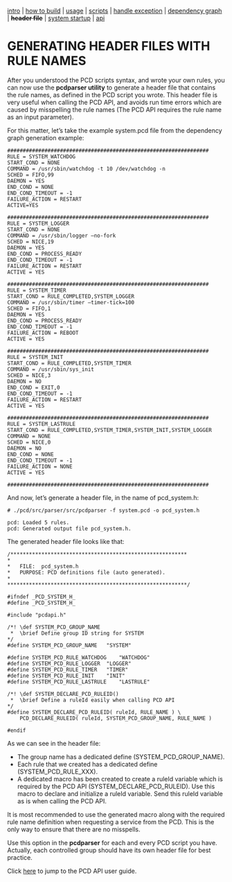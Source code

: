 [intro](index.md) | [how to build](build.md) | [usage](cli.md) | [scripts](script.md) | [handle exception](except.md) | [dependency graph](depend.md) | **~~header file~~** | [system startup](startup.md) | [api](api.md)

GENERATING HEADER FILES WITH RULE NAMES
=======================================
After you understood the PCD scripts syntax, and wrote your own rules, you can now use the **pcdparser utility** to generate a header file that contains the rule names, as defined in the PCD script you wrote. This header file is very useful when calling the PCD API, and avoids run time errors which are caused by misspelling the rule names (The PCD API requires the rule name as an input parameter).

For this matter, let’s take the example system.pcd file from the dependency graph generation example:
```
#################################################################
RULE = SYSTEM_WATCHDOG
START_COND = NONE
COMMAND = /usr/sbin/watchdog -t 10 /dev/watchdog -n
SCHED = FIFO,99
DAEMON = YES
END_COND = NONE
END_COND_TIMEOUT = -1
FAILURE_ACTION = RESTART
ACTIVE=YES

#################################################################
RULE = SYSTEM_LOGGER
START_COND = NONE
COMMAND = /usr/sbin/logger –no-fork
SCHED = NICE,19
DAEMON = YES
END_COND = PROCESS_READY
END_COND_TIMEOUT = -1
FAILURE_ACTION = RESTART
ACTIVE = YES

#################################################################
RULE = SYSTEM_TIMER
START_COND = RULE_COMPLETED,SYSTEM_LOGGER
COMMAND = /usr/sbin/timer –timer-tick=100
SCHED = FIFO,1
DAEMON = YES
END_COND = PROCESS_READY
END_COND_TIMEOUT = -1
FAILURE_ACTION = REBOOT
ACTIVE = YES

#################################################################
RULE = SYSTEM_INIT
START_COND = RULE_COMPLETED,SYSTEM_TIMER
COMMAND = /usr/sbin/sys_init
SCHED = NICE,3
DAEMON = NO
END_COND = EXIT,0
END_COND_TIMEOUT = -1
FAILURE_ACTION = RESTART
ACTIVE = YES

#################################################################
RULE = SYSTEM_LASTRULE
START_COND = RULE_COMPLETED,SYSTEM_TIMER,SYSTEM_INIT,SYSTEM_LOGGER
COMMAND = NONE
SCHED = NICE,0
DAEMON = NO
END_COND = NONE
END_COND_TIMEOUT = -1
FAILURE_ACTION = NONE
ACTIVE = YES

#################################################################
```

And now, let’s generate a header file, in the name of pcd_system.h:
```
# ./pcd/src/parser/src/pcdparser -f system.pcd -o pcd_system.h

pcd: Loaded 5 rules.
pcd: Generated output file pcd_system.h.
```

The generated header file looks like that:

```
/*********************************************************
*
*   FILE:  pcd_system.h
*   PURPOSE: PCD definitions file (auto generated).
*
**********************************************************/

#ifndef _PCD_SYSTEM_H_
#define _PCD_SYSTEM_H_

#include "pcdapi.h"

/*! \def SYSTEM_PCD_GROUP_NAME
 *  \brief Define group ID string for SYSTEM
*/
#define SYSTEM_PCD_GROUP_NAME   "SYSTEM"

#define SYSTEM_PCD_RULE_WATCHDOG    "WATCHDOG"
#define SYSTEM_PCD_RULE_LOGGER  "LOGGER"
#define SYSTEM_PCD_RULE_TIMER   "TIMER"
#define SYSTEM_PCD_RULE_INIT    "INIT"
#define SYSTEM_PCD_RULE_LASTRULE    "LASTRULE"

/*! \def SYSTEM_DECLARE_PCD_RULEID()
 *  \brief Define a ruleId easily when calling PCD API
*/
#define SYSTEM_DECLARE_PCD_RULEID( ruleId, RULE_NAME ) \
    PCD_DECLARE_RULEID( ruleId, SYSTEM_PCD_GROUP_NAME, RULE_NAME )

#endif
```

As we can see in the header file:
- The group name has a dedicated define (SYSTEM_PCD_GROUP_NAME).
- Each rule that we created has a dedicated define (SYSTEM_PCD_RULE_XXX).
- A dedicated macro has been created to create a ruleId variable which is required by the PCD API (SYSTEM_DECLARE_PCD_RULEID). Use this macro to declare and initialize a ruleId variable. Send this ruleId variable as is when calling the PCD API.

It is most recommended to use the generated macro along with the required rule name definition when requesting a service from the PCD. This is the only way to ensure that there are no misspells.

Use this option in the **pcdparser** for each and every PCD script you have. Actually, each controlled group should have its own header file for best practice.

Click [here](api.md) to jump to the PCD API user guide.
